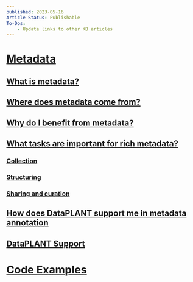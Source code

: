 ```yaml
---
published: 2023-05-16
Article Status: Publishable
To-Dos: 
    - Update links to other KB articles
---
```


# [Metadata](/docs/metadata.html)
## [What is metadata?](/docs/metadata.html#what-is-metadata)
## [Where does metadata come from?](/docs/metadata.html#where-does-metadata-come-from)
## [Why do I benefit from metadata?](/docs/metadata.html#why-do-i-benefit-from-metadata)
## [What tasks are important for rich metadata?](/docs/metadata.html#what-tasks-are-important-for-rich-metadata)
### [Collection](/docs/metadata.html#collection)
### [Structuring](/docs/metadata.html#structuring)
### [Sharing and curation](/docs/metadata.html#sharing-and-curation)
## [How does DataPLANT support me in metadata annotation](/docs/metadata.html#how-does-dataplant-support-me-in-metadata-annotation)
## [DataPLANT Support](/docs/metadata.html#dataplant-support)
# [Code Examples](/docs/CodeExamples.html)